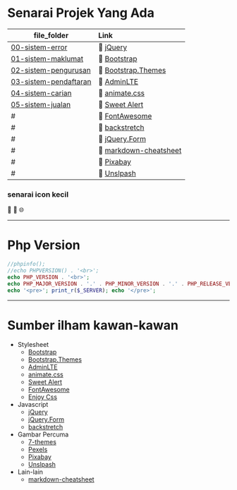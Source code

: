 # Senarai Projek Yang Ada

| file_folder | Link
|-------------|:--------------------
|[00-sistem-error](./00-sistem-error)| :rocket: [jQuery](http://jquery.com)
|[01-sistem-maklumat](./01-sistem-maklumat)| :rocket: [Bootstrap](http://getbootstrap.com)
|[02-sistem-pengurusan](./02-sistem-pengurusan)| :rocket: [Bootstrap.Themes](http://bootstrap.themes.guide)
|[03-sistem-pendaftaran](./00-konsep)| :rocket: [AdminLTE](https://adminlte.io/themes/AdminLTE)
|[04-sistem-carian](./04-sistem-carian)| :rocket: [animate.css](https://daneden.github.io/animate.css)
|[05-sistem-jualan](./05-sistem-jualan)|:rocket: [Sweet Alert](http://t4t5.github.io/sweetalert)
| # | :rocket: [FontAwesome](http://fortawesome.github.io/Font-Awesome)
| # | :rocket: [backstretch](http://srobbin.com/jquery-plugins/backstretch)
| # | :rocket: [jQuery.Form](http://malsup.com/jquery/form)
| # | :rocket: [markdown-cheatsheet](https://guides.github.com/pdfs/markdown-cheatsheet-online.pdf)
| # | :rocket: [Pixabay](https://pixabay.com)
| # | :rocket: [Unslpash](https://unsplash.com)

### senarai icon kecil 
:rocket:
:file_folder:
:globe_with_meridians:

___
# Php Version

```php
//phpinfo();
//echo PHPVERSION() . '<br>';
echo PHP_VERSION . '<br>';
echo PHP_MAJOR_VERSION . '.' . PHP_MINOR_VERSION . '.' . PHP_RELEASE_VERSION . '<br>';
echo '<pre>'; print_r($_SERVER); echo '</pre>';
```
___
# Sumber ilham kawan-kawan
* Stylesheet
  * [Bootstrap](http://getbootstrap.com)
  * [Bootstrap.Themes](http://bootstrap.themes.guide)
  * [AdminLTE](https://adminlte.io/themes/AdminLTE)
  * [animate.css](https://daneden.github.io/animate.css)
  * [Sweet Alert](http://t4t5.github.io/sweetalert)
  * [FontAwesome](http://fortawesome.github.io/Font-Awesome)
  * [Enjoy Css](https://enjoycss.com)
* Javascript
  * [jQuery](http://jquery.com)
  * [jQuery.Form](http://malsup.com/jquery/form)
  * [backstretch](http://srobbin.com/jquery-plugins/backstretch)
* Gambar Percuma
  * [7-themes](http://7-themes.com)
  * [Pexels](https://pexels.com)
  * [Pixabay](https://pixabay.com)
  * [Unslpash](https://unsplash.com)
* Lain-lain
  * [markdown-cheatsheet](https://guides.github.com/pdfs/markdown-cheatsheet-online.pdf)